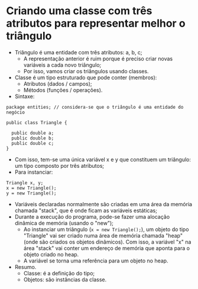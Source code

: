# Criando uma classe com três atributos para representar melhor o triângulo

- Triângulo é uma entidade com três atributos: a, b, c;
  - A representação anterior é ruim porque é preciso criar novas variáveis a cada novo triângulo;
  - Por isso, vamos criar os triângulos usando classes.
- Classe é um tipo estruturado que pode conter (membros):
  - Atributos (dados / campos);
  - Métodos (funções / operações).
- Sintaxe:

```
package entities; // considera-se que o triângulo é uma entidade do negócio

public class Triangle {

  public double a;
  public double b;
  public double c;
}
```

- Com isso, tem-se uma única variável x e y que constituem um triângulo: um tipo composto por três atributos;
- Para instanciar:

```
Triangle x, y;
x = new Triangle();
y = new Triangle();
```

- Variáveis declaradas normalmente são criadas em uma área da memória chamada "stack", que é onde ficam as variáveis estáticas;
- Durante a execução do programa, pode-se fazer uma alocação dinâmica de memória (usando o "new");
  - Ao instanciar um triângulo (`x = new Triangle();`), um objeto do tipo "Triangle" vai ser criado numa área de memória chamada "heap" (onde são criados os objetos dinâmicos). Com isso, a variável "x" na área "stack" vai conter um endereço de memória que aponta para o objeto criado no heap.
  - A variável se torna uma referência para um objeto no heap.
- Resumo.
  - Classe: é a definição do tipo;
  - Objetos: são instâncias da classe.
